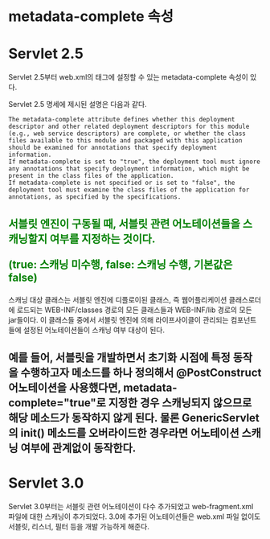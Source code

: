 # metadata-complete 속성

# Servlet 2.5
Servlet 2.5부터 web.xml의 <web-app> 태그에 설정할 수 있는 metadata-complete 속성이 있다.

Servlet 2.5 명세에 제시된 설명은 다음과 같다.
```
The metadata-complete attribute defines whether this deployment descriptor and other related deployment descriptors for this module (e.g., web service descriptors) are complete, or whether the class files available to this module and packaged with this application should be examined for annotations that specify deployment information.
If metadata-complete is set to "true", the deployment tool must ignore any annotations that specify deployment information, which might be present in the class files of the application.
If metadata-complete is not specified or is set to "false", the deployment tool must examine the class files of the application for annotations, as specified by the specifications.
```
<h2 style="color:green">서블릿 엔진이 구동될 때, 서블릿 관련 어노테이션들을 스캐닝할지 여부를 지정하는 것이다.

(true: 스캐닝 미수행, false: 스캐닝 수행, 기본값은 false)</h2>
스캐닝 대상 클래스는 서블릿 엔진에 디플로이된 클래스, 즉 웹어플리케이션 클래스로더에 로드되는 WEB-INF/classes 경로의 모든 클래스들과 WEB-INF/lib 경로의 모든 jar들이다. 이 클래스들 중에서 서블릿 엔진에 의해 라이프사이클이 관리되는 컴포넌트들에 설정된 어노테이션들이 스캐닝 여부 대상이 된다.
<h2>
예를 들어, 서블릿을 개발하면서 초기화 시점에 특정 동작을 수행하고자 메소드를 하나 정의해서 @PostConstruct 어노테이션을 사용했다면, metadata-complete="true"로 지정한 경우 스캐닝되지 않으므로 해당 메소드가 동작하지 않게 된다.
물론 GenericServlet의 init() 메소드를 오버라이드한 경우라면 어노테이션 스캐닝 여부에 관계없이 동작한다.
</h2>


# Servlet 3.0
Servlet 3.0부터는 서블릿 관련 어노테이션이 다수 추가되었고 web-fragment.xml 파일에 대한 스캐닝이 추가되었다. 3.0에 추가된 어노테이션들은 web.xml 파일 없이도 서블릿, 리스너, 필터 등을 개발 가능하게 해준다.
